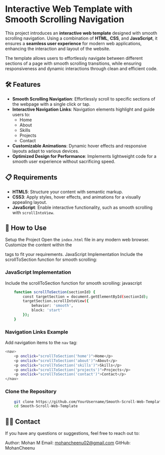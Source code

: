 # Interactive Web Template with Smooth Scrolling Navigation

This project introduces an **interactive web template** designed with smooth scrolling navigation. Using a combination of **HTML**, **CSS**, and **JavaScript**, it ensures a **seamless user experience** for modern web applications, enhancing the interaction and layout of the website.

The template allows users to effortlessly navigate between different sections of a page with smooth scrolling transitions, while ensuring responsiveness and dynamic interactions through clean and efficient code.

## 🛠️ Features
- **Smooth Scrolling Navigation**: Effortlessly scroll to specific sections of the webpage with a single click or tap.
- **Interactive Navigation Links**: Navigation elements highlight and guide users to:
    - Home
    - About
    - Skills
    - Projects
    - Contact
- **Customizable Animations**: Dynamic hover effects and responsive layouts adapt to various devices.
- **Optimized Design for Performance**: Implements lightweight code for a smooth user experience without sacrificing speed.

## 📋 Requirements
- **HTML5**: Structure your content with semantic markup.
- **CSS3**: Apply styles, hover effects, and animations for a visually appealing layout.
- **JavaScript**: Enable interactive functionality, such as smooth scrolling with `scrollIntoView`.

## 🚀 How to Use
Setup the Project
Open the `index.html` file in any modern web browser.
Customize the content within the <section> tags to fit your requirements.
JavaScript Implementation
Include the scrollToSection function for smooth scrolling:

### JavaScript Implementation

Include the scrollToSection function for smooth scrolling:
javascript
```bash
    function scrollToSection(sectionId) {
        const targetSection = document.getElementById(sectionId);
        targetSection.scrollIntoView({
            behavior: 'smooth',
            block: 'start'
        });
    }
```
### Navigation Links Example

Add navigation items to the `nav` tag:
```bash
<nav>
    <p onclick="scrollToSection('home')">Home</p>
    <p onclick="scrollToSection('about')">About</p>
    <p onclick="scrollToSection('skills')">Skills</p>
    <p onclick="scrollToSection('projects')">Projects</p>
    <p onclick="scrollToSection('contact')">Contact</p>
</nav>
```

### Clone the Repository
```bash
    git clone https://github.com/YourUsername/Smooth-Scroll-Web-Template.git
    cd Smooth-Scroll-Web-Template
```

## 👨‍💻 Contact
If you have any questions or suggestions, feel free to reach out to:

Author: Mohan M
Email: mohancheenu02@gmail.com
GitHub: MohanCheenu
